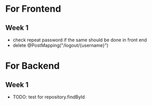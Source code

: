 # For Frontend

## Week 1

- check repeat password if the same should be done in front end
- delete @PostMapping("/logout/{username}")

# For Backend

## Week 1

- TODO: test for repository.findById